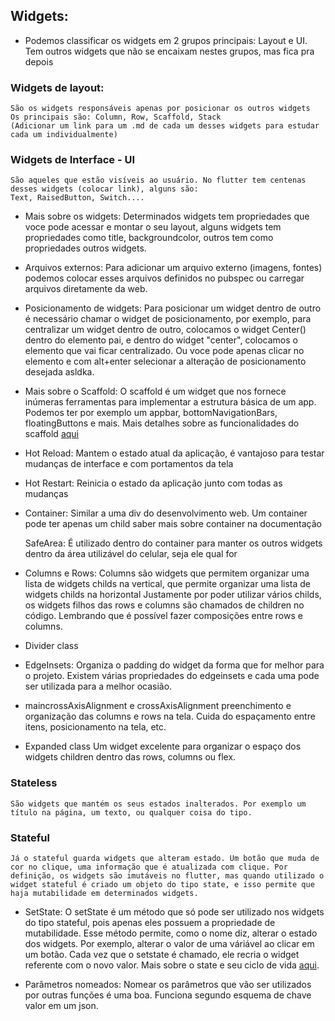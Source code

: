 ## Widgets: 
- Podemos classificar os widgets em 2 grupos principais: Layout e UI. Tem outros widgets que 
não se encaixam nestes grupos, mas fica pra depois

### Widgets de layout: 
    São os widgets responsáveis apenas por posicionar os outros widgets
    Os principais são: Column, Row, Scaffold, Stack 
    (Adicionar um link para um .md de cada um desses widgets para estudar cada um individualmente)

### Widgets de Interface - UI
    São aqueles que estão visíveis ao usuário. No flutter tem centenas desses widgets (colocar link), alguns são:
    Text, RaisedButton, Switch....

- Mais sobre os widgets: 
    Determinados widgets tem propriedades que voce pode acessar e montar o seu layout,
    alguns widgets tem propriedades como title, backgroundcolor, outros tem como propriedades outros widgets.

- Arquivos externos: 
    Para adicionar um arquivo externo (imagens, fontes) podemos colocar esses arquivos definidos no pubspec ou carregar arquivos diretamente da web.

- Posicionamento de widgets:
    Para posicionar um widget dentro de outro é necessário chamar o widget de posicionamento, por exemplo, para centralizar um widget dentro de outro, colocamos o widget Center() dentro do elemento pai, e dentro do widget "center", colocamos o elemento que vai ficar centralizado. Ou voce pode apenas clicar no elemento e com alt+enter selecionar a alteração de posicionamento desejada asldka.

- Mais sobre o Scaffold: 
    O scaffold é um widget que nos fornece inúmeras ferramentas para implementar a estrutura básica de um app. Podemos ter por exemplo um appbar, bottomNavigationBars, floatingButtons e mais. Mais detalhes sobre as funcionalidades do scaffold [aqui](https://medium.com/flutterdevs/know-your-widgets-scaffold-in-flutter-292b8bc1281)

- Hot Reload:
    Mantem o estado atual da aplicação, é vantajoso para testar mudanças de interface e com
    portamentos da tela

- Hot Restart: 
    Reinicia o estado da aplicação junto com todas as mudanças

- Container: 
    Similar a uma div do desenvolvimento web.
    Um container pode ter apenas um child
    saber mais sobre container na documentação

    SafeArea: É utilizado dentro do container para manter os outros widgets dentro da área 
    utilizável do celular, seja ele qual for

- Columns e Rows: 
    Columns são widgets que permitem organizar uma lista de widgets childs na vertical, que permite organizar uma lista de widgets childs na horizontal
    Justamente por poder utilizar vários childs, os widgets filhos das rows e columns são chamados de children no código.
    Lembrando que é possível fazer composições entre rows e columns.

- Divider class

- EdgeInsets:
    Organiza o padding do widget da forma que for melhor para o projeto. Existem várias propriedades do edgeinsets e cada uma pode ser utilizada para a melhor ocasião.

- maincrossAxisAlignment e crossAxisAlignment
    preenchimento e organização das columns e rows na tela. Cuida do espaçamento entre itens, posicionamento na tela, etc.

- Expanded class
    Um widget excelente para organizar o espaço dos widgets children dentro das rows, columns ou flex.

### Stateless
    São widgets que mantém os seus estados inalterados. Por exemplo um título na página, um texto, ou qualquer coisa do tipo.

### Stateful
    Já o stateful guarda widgets que alteram estado. Um botão que muda de cor no clique, uma informação que é atualizada com clique. Por definição, os widgets são imutáveis no flutter, mas quando utilizado o widget stateful é criado um objeto do tipo state, e isso permite que haja mutabilidade em determinados widgets.

- SetState:
    O setState é um método que só pode ser utilizado nos widgets do tipo stateful, pois apenas eles possuem a propriedade de mutabilidade. Esse método permite, como o nome diz, alterar o estado dos widgets. Por exemplo, alterar o valor de uma váriável ao clicar em um botão. Cada vez que o setstate é chamado, ele recria o widget referente com o novo valor.
    Mais sobre o state e seu ciclo de vida [aqui](https://api.flutter.dev/flutter/widgets/State-class.html).

- Parâmetros nomeados:
    Nomear os parâmetros que vão ser utilizados por outras funções é uma boa. Funciona segundo esquema de chave valor em um json.

